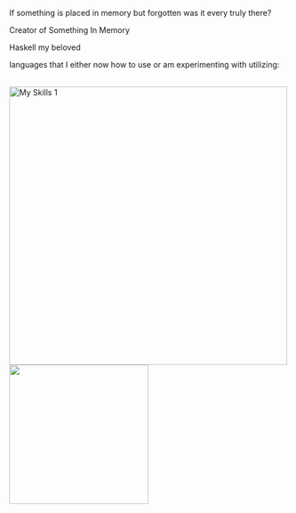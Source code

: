 <div align="left">
<p>
If something is placed in memory but forgotten was it every truly there?

Creator of Something In Memory

Haskell my beloved

languages that I either now how to use or am experimenting with utilizing:
</p>
<br>
<img src="https://skillicons.dev/icons?i=lua,haskell,css,html" width=500px alt="My Skills 1"/>
<br>
<img src="http://github-profile-summary-cards.vercel.app/api/cards/repos-per-language?username=Gseppo&theme=discord_old_blurple" width=250px />
<br>
</div>
